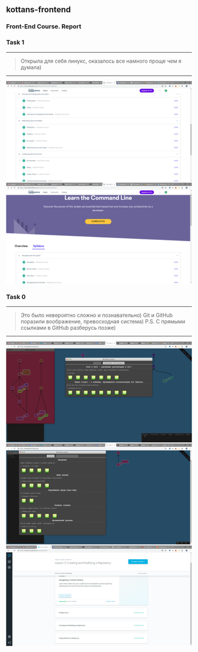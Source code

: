 ## kottans-frontend
### Front-End Course. Report

### Task 1
---
> Открыла для себя линукс, оказалось все намного проще чем я думала)
---
![ScreenShot](https://github.com/Murenka/kottans-frontend/blob/master/Linux_CLI_and_Networking/task1-2.png) 
![ScreenShot](https://github.com/Murenka/kottans-frontend/blob/master/Linux_CLI_and_Networking/task1-1.png) 

### Task 0
---
> Это было невероятно сложно и познавательно) Git и GitHub поразили воображение, превосходная система)
> P.S. С прямыми ссылками в GitHub разберусь позже)
---
![ScreenShot](https://github.com/Murenka/kottans-frontend/blob/master/Git_intro/task0-3.png) 
![ScreenShot](https://github.com/Murenka/kottans-frontend/blob/master/Git_intro/task0-2.png) 
![ScreenShot](https://github.com/Murenka/kottans-frontend/blob/master/Git_intro/task0-1.png) 
